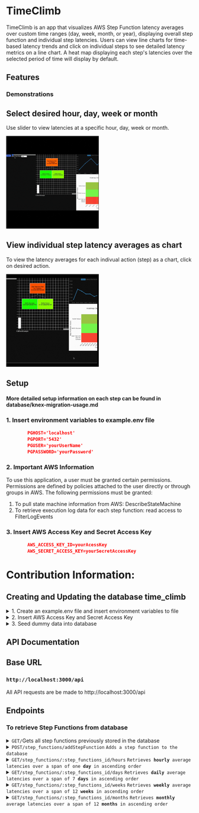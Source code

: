 # TimeClimb 

TimeClimb is an app that visualizes AWS Step Function latency averages over custom time ranges (day, week, month, or year), displaying overall step function and individual step latencies. Users can view line charts for time-based latency trends and click on individual steps to see detailed latency metrics on a line chart. A heat map displaying each step's latencies over the selected period of time will display by default.

## Features


### Demonstrations 
## Select desired hour, day, week or month
<p>Use slider to view latencies at a specific hour, day, week or month.</p>
<p><img src="./ReadMeUtils/timeselect.gif" width="250" height="250" style = "block"/>
</p>

## View individual step latency averages as chart
<p>To view the latency averages for each indivual action (step) as a chart, click on desired action.
</p>
<p>
<img src="./ReadMeUtils/steplatencychart.gif" width="250" height="250" style="block"/>
</p>

## Setup
#### More detailed setup information on each step can be found in database/knex-migration-usage.md


  ### 1. Insert environment variables to example.env file
  ```json
          PGHOST='localhost'
          PGPORT='5432'
          PGUSER='yourUserName'
          PGPASSWORD='yourPassword'  
  ```
  ### 2. Important AWS Information
  To use this application, a user must be granted certain permissions. Permissions are defined by policies attached to the user directly or through groups in AWS. The following permissions must be granted:
  <ol>
  <li> To pull state machine information from AWS: DescribeStateMachine</li>
  <li> To retrieve execution log data for each step function: read access to FilterLogEvents</li>
  </ol>

  ### 3. Insert AWS Access Key and Secret Access Key ###
  ```json
          AWS_ACCESS_KEY_ID=yourAcessKey
          AWS_SECRET_ACCESS_KEY=yourSecretAccessKey
  ```

# Contribution Information:

## Creating and Updating the database time_climb
<details>
<summary>1. Create an example.env file and insert environment variables to file</summary>

#### Note: Be sure this file is added to your gitignore
Example:
```json
          PGHOST='localhost'
          PGPORT='5432'
          PGUSER='yourUserName'
          PGPASSWORD='yourPassword'  
```
</details>

<details>
<summary>
 2. Insert AWS Access Key and Secret Access Key
</summary>

#### Note: Be sure this file is added to your gitignore

Example:
  ```json
          AWS_ACCESS_KEY_ID=yourAcessKey
          AWS_SECRET_ACCESS_KEY=yourSecretAccessKey
  ```

</details>

<details>
<summary>
 3. Seed dummy data into database
</summary>

#### Note: 
These migrations will happen through Knex Library https://knexjs.org/. This library will also be used for queries made to database in models.

#### Note: 
If you do not already have PostgresQL on your machine, you will need to download it.
Knex helps to document and automate database schema changes and data migrations over time.

## Once Credentials have been added to example.env

<li><code>npm run migrate:latest</code> to update the database with the latest schema.
</ol>

Updating to the latest migration will typically erase all data in your database
unless the migration script specifically is set up to migrate your data, which
it currently is not.

### Populating with Seed Data

`npm run seed:data` will populate the database with test data. This will erase any existing data you might have in your database.

## Knex Detailed Usage

Convience scripts are set up in package.json to run common knex migration functions.

- `npm run migrate:make` Creating a migration with npm run migate:make
- `npm run migrate:latest` Updating the database with the latest schema changes
- `npm run migrate:rollback` Rolling back a change to the database

These are partially necessary because both the configuration files and migrations are written in TypeScript. Knex's command line tool does not natively support TypeScript. The need for these tools might become unnecessary with proper TypeScript configuration.

### Creating a migration

Creating a new migration will place a new file in /database/migrations

You can pass the name of the file after the script like so:

`npm run migrate:make -- your_migration_file_name`

### Updatating the database to the latest schema changes

`npm run migrate:latest`

This will update the database with latest schema changes. If necessary its possible to also migrate data so that it data is not lost, which might be especially helpful in a production environment.

### Rolling back a migration

`npm run migrate:rollback`

This will roll back only the very latest migration unit. You can pass in an argument `--all` to rollback all of the completed migrations this way:

`npm run migrate:rollback -- --all`

</details>


## API Documentation
## Base URL
### **`http://localhost:3000/api`**

All API requests are be made to http://localhost:3000/api

## Endpoints

### To retrieve **Step Functions** from database

<details>
<summary>
<code>GET</code><code>/</code>Gets all step functions previously stored in the database
</summary>

#### Parameters

> None

#### Responses
> | http code | content-type                     | response |
> | --------- | -------------------------------- | -------- |
> | `200`     | `application/json;charset=UTF-8` | JSON     |

#### Example Status Code for 200 Ok

```json
[
  {
    "step_function_id": 0,
    "name": "string",
    "description": "string",
    "definition": {}
  }
]
```
</details>

<details>

<summary>
<code>POST</code><code>/step_functions/addStepFunction</code>
<code>Adds a step function to the database</code>
</summary>


#### Parameters

> | name | type     | data type | description                                          |
> | ---- | -------- | --------- | ---------------------------------------------------- |
> | body | required | object    | the arn that corresponds to a specific state machine | |

#### Example Body - JSON

```json
{ "arn": "arn:partition:service:region:account-id:resource-type:resource-id" }
```

### Responses

> | http code | content-type                     | response |
> | --------- | -------------------------------- | -------- |
> | `200`     | `application/json;charset=UTF-8` | JSON     |
> | `400`     | `application/json;charset=UTF-8` | JSON     |
> | `401`     | `application/json;charset=UTF-8` | JSON     |

#### Example Response for 200 Ok: Returns the newly added step function

```json
{
  "step_function_id": 0,
  "name": "string",
  "definition": {}
}
```

</details>
<details>
<summary>
<code>GET</code><code>/step_functions/:step_functions_id/hours</code>
<code>Retrieves <b>hourly</b> average latencies over a span of one <b>day</b> in ascending order</code>
</summary>

#### Parameters

> | name                    | type     | data type |  description                             |
> | ------------------------| -------- | --------- | ---------------------------------------- |
> | `path.step_function_id` | required | string    | The unique ID associated with this step function in database passed in the URL path (`/:step_function_id/hours`) |

#### Example Request
localhost:3000/api/average-latencies/:step_function_id/hours

### Responses

> | http code | content-type                     | response |
> | --------- | -------------------------------- | -------- |
> | `200`     | `application/json;charset=UTF-8` | JSON     |

#### Example Response for 200 Ok
##### Note: If a step function's latencies are not found in database, the elements value in the response will be an empty object
```json
[
 {
        "date": "2024-10-23T04:00:00.000Z",
        "stepFunctionAverageLatency": 18.144353388646543,
        "steps": {
            "Start Task And Wait For Callback": {
                "average": 14.44404914949289
            },
            "Notify Success": {
                "average": 0.6627415526268704
            },
            "Notify Failure": {
                "average": 3.037562686526782
            }
        }
    }
]
```

</details>
<details>
<summary>
<code>GET</code><code>/step_functions/:step_functions_id/days</code>
<code>Retrieves <b>daily</b> average latencies over a span of 7 <b>days</b> in ascending order</code>
</summary>

#### Parameters

> | name                    | type     | data type |  description                             |
> | ------------------------| -------- | --------- | ---------------------------------------- |
> | `path.step_function_id` | required | string    | The unique ID associated with this step function in database passed in the URL path (`/:step_function_id/days`) |

#### Example Request
localhost:3000/api/average-latencies/:step_function_id/days

### Responses

> | http code | content-type                     | response |
> | --------- | -------------------------------- | -------- |
> | `200`     | `application/json;charset=UTF-8` | JSON     |

#### Example Response for 200 Ok
##### Note: If a step function's latencies are not found in database, the elements value in the response will be an empty object
```json
[
 {
        "date": "2024-10-23T04:00:00.000Z",
        "stepFunctionAverageLatency": 18.144353388646543,
        "steps": {
            "Start Task And Wait For Callback": {
                "average": 14.44404914949289
            },
            "Notify Success": {
                "average": 0.6627415526268704
            },
            "Notify Failure": {
                "average": 3.037562686526782
            }
        }
    }
]
```
</details>
<details>
<summary>
<code>GET</code><code>/step_functions/:step_functions_id/weeks</code>
<code>Retrieves <b>weekly</b> average latencies over a span of 12 <b>weeks</b> in ascending order</code>
</summary>

#### Parameters

> | name                    | type     | data type |  description                             |
> | ------------------------| -------- | --------- | ---------------------------------------- |
> | `path.step_function_id` | required | string    | The unique ID associated with this step function in database passed in the URL path (`/:step_function_id/weeks`) |

#### Example Request
localhost:3000/api/average-latencies/:step_function_id/weeks

### Responses

> | http code | content-type                     | response |
> | --------- | -------------------------------- | -------- |
> | `200`     | `application/json;charset=UTF-8` | JSON     |

#### Example Response for 200 Ok
##### Note: If a step function's latencies are not found in database, the elements value in the response will be an empty object
```json
[
 {
        "date": "2024-08-12T04:00:00.000Z",
        "stepFunctionAverageLatency": 18.144353388646543,
        "steps": {
            "Start Task And Wait For Callback": {
                "average": 14.44404914949289
            },
            "Notify Success": {
                "average": 0.6627415526268704
            },
            "Notify Failure": {
                "average": 3.037562686526782
            }
        }
    }
]
```

</details>
<details>
<summary>
<code>GET</code><code>/step_functions/:step_functions_id/months</code>
<code>Retrieves <b>monthly</b> average latencies over a span of 12 <b>months</b> in ascending order</code>
</summary>

#### Parameters

> | name                    | type     | data type |  description                             |
> | ------------------------| -------- | --------- | ---------------------------------------- |
> | `path.step_function_id` | required | string    | The unique ID associated with this step function in database passed in the URL path (`/:step_function_id/months`) |

#### Example Request
localhost:3000/api/average-latencies/:step_function_id/months

### Responses

> | http code | content-type                     | response |
> | --------- | -------------------------------- | -------- |
> | `200`     | `application/json;charset=UTF-8` | JSON     |

#### Example Response for 200 Ok
##### Note: If a step function's latencies are not found in database, the elements value in the response will be an empty object
```json
[
 {
        "date": "2023-11-01T04:00:00.000Z",
        "stepFunctionAverageLatency": 18.144353388646543,
        "steps": {
            "Start Task And Wait For Callback": {
                "average": 14.44404914949289
            },
            "Notify Success": {
                "average": 0.6627415526268704
            },
            "Notify Failure": {
                "average": 3.037562686526782
            }
        }
    }
]
```

## Contributers 

To access versions of State Machines (not yet implemented) users will need to be granted access to action ListStateMachineVersions.
<!-- PICK UP HERE -->

